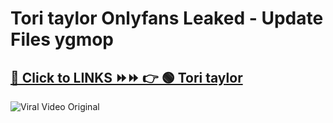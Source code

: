 
 # Tori taylor Onlyfans Leaked - Update Files ygmop

## <h2><a href="https://clipsfans.com/Tori_taylor&ref=git">🔗 Click to LINKS ⏩⏩ 👉 🟢 Tori taylor </a></h2>

<a href="https://clipsfans.com/Tori_taylor&ref=git" rel="nofollow" data-target="animated-image.originalLink"><img src="https://i.ibb.co.com/xMMVF88/686577567.gif" alt="Viral Video Original" style="max-width: 100%; display: inline-block;" data-target="animated-image.originalImage"></a>

